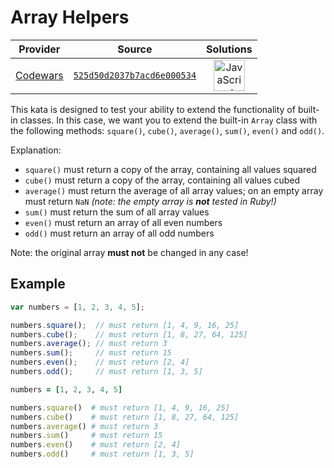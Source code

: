 [_metadata_:generated]: - "true"

# Array Helpers

<!-- INFO TABLE BEGIN -->

| Provider                                        | Source                                                                               | Solutions                                                                                                                                                    |
| :---------------------------------------------: | :----------------------------------------------------------------------------------: | :----------------------------------------------------------------------------------------------------------------------------------------------------------: |
| [Codewars](../../../docs/providers/Codewars.md) | [`525d50d2037b7acd6e000534`](https://www.codewars.com/kata/525d50d2037b7acd6e000534) | [<img src="https://res.cloudinary.com/rascaltwo/image/upload/v1631924076/javascript_ehszr7.svg" alt="JavaScript" title="JavaScript" width="50" />](solve.js) |

<!-- INFO TABLE END -->

This kata is designed to test your ability to extend the functionality of built-in classes. In this case, we want you to extend the built-in `Array` class with the following methods: `square()`, `cube()`, `average()`, `sum()`, `even()` and `odd()`.

Explanation:

* `square()` must return a copy of the array, containing all values squared
* `cube()` must return a copy of the array, containing all values cubed
* `average()` must return the average of all array values; on an empty array must return `NaN` *(note: the empty array is **not** tested in Ruby!)*
* `sum()` must return the sum of all array values
* `even()` must return an array of all even numbers
* `odd()` must return an array of all odd numbers

Note: the original array **must not** be changed in any case!

## Example
```javascript
var numbers = [1, 2, 3, 4, 5];

numbers.square();  // must return [1, 4, 9, 16, 25]
numbers.cube();    // must return [1, 8, 27, 64, 125]
numbers.average(); // must return 3
numbers.sum();     // must return 15
numbers.even();    // must return [2, 4]
numbers.odd();     // must return [1, 3, 5]
```
```ruby
numbers = [1, 2, 3, 4, 5]

numbers.square()  # must return [1, 4, 9, 16, 25]
numbers.cube()    # must return [1, 8, 27, 64, 125]
numbers.average() # must return 3
numbers.sum()     # must return 15
numbers.even()    # must return [2, 4]
numbers.odd()     # must return [1, 3, 5]
```
